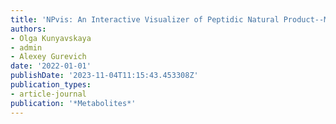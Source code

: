 ```yaml
---
title: 'NPvis: An Interactive Visualizer of Peptidic Natural Product--MS/MS Matches'
authors:
- Olga Kunyavskaya
- admin
- Alexey Gurevich
date: '2022-01-01'
publishDate: '2023-11-04T11:15:43.453308Z'
publication_types:
- article-journal
publication: '*Metabolites*'
---
```

